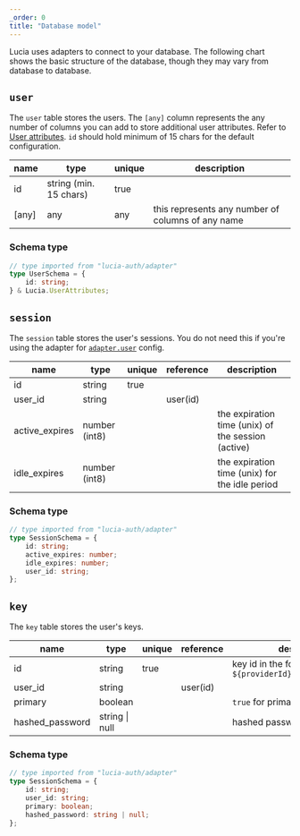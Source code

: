 ```yaml
---
_order: 0
title: "Database model"
---
```


Lucia uses adapters to connect to your database. The following chart shows the basic structure of the database, though they may vary from database to database.

## `user`

The `user` table stores the users. The `[any]` column represents the any number of columns you can add to store additional user attributes. Refer to [User attributes](/learn/basics/user-attributes). `id` should hold minimum of 15 chars for the default configuration.

| name  | type                   | unique | description                                       |
| ----- | ---------------------- | ------ | ------------------------------------------------- |
| id    | string (min. 15 chars) | true   |                                                   |
| [any] | any                    | any    | this represents any number of columns of any name |

### Schema type

```ts
// type imported from "lucia-auth/adapter"
type UserSchema = {
	id: string;
} & Lucia.UserAttributes;
```

## `session`

The `session` table stores the user's sessions. You do not need this if you're using the adapter for [`adapter.user`](/reference/configure/lucia-configurations#adapter) config.

| name           | type          | unique | reference | description                                        |
| -------------- | ------------- | ------ | --------- | -------------------------------------------------- |
| id             | string        | true   |           |                                                    |
| user_id        | string        |        | user(id)  |                                                    |
| active_expires | number (int8) |        |           | the expiration time (unix) of the session (active) |
| idle_expires   | number (int8) |        |           | the expiration time (unix) for the idle period     |

### Schema type

```ts
// type imported from "lucia-auth/adapter"
type SessionSchema = {
	id: string;
	active_expires: number;
	idle_expires: number;
	user_id: string;
};
```

## `key`

The `key` table stores the user's keys.

| name            | type           | unique | reference | description                                              |
| --------------- | -------------- | ------ | --------- | -------------------------------------------------------- |
| id              | string         | true   |           | key id in the form of: `${providerId}:${providerUserId}` |
| user_id         | string         |        | user(id)  |                                                          |
| primary         | boolean        |        |           | `true` for primary keys                                  |
| hashed_password | string \| null |        |           | hashed password of the key                               |

### Schema type

```ts
// type imported from "lucia-auth/adapter"
type SessionSchema = {
	id: string;
	user_id: string;
	primary: boolean;
	hashed_password: string | null;
};
```
